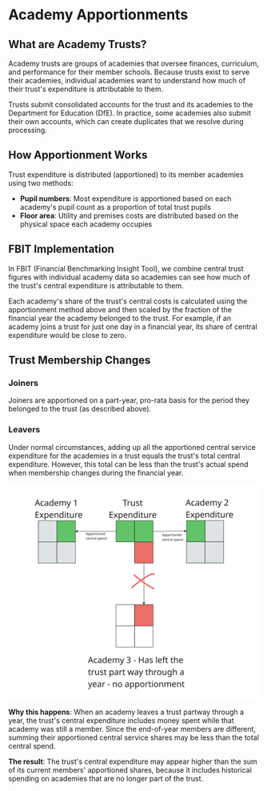 # Academy Apportionments

## What are Academy Trusts?

Academy trusts are groups of academies that oversee finances, curriculum, and performance for their member schools. Because trusts exist to serve their academies, individual academies want to understand how much of their trust's expenditure is attributable to them.

Trusts submit consolidated accounts for the trust and its academies to the Department for Education (DfE). In practice, some academies also submit their own accounts, which can create duplicates that we resolve during processing.

## How Apportionment Works

Trust expenditure is distributed (apportioned) to its member academies using two methods:

- **Pupil numbers**: Most expenditure is apportioned based on each academy's pupil count as a proportion of total trust pupils
- **Floor area**: Utility and premises costs are distributed based on the physical space each academy occupies

## FBIT Implementation

In FBIT (Financial Benchmarking Insight Tool), we combine central trust figures with individual academy data so academies can see how much of the trust's central expenditure is attributable to them.

Each academy's share of the trust's central costs is calculated using the apportionment method above and then scaled by the fraction of the financial year the academy belonged to the trust. For example, if an academy joins a trust for just one day in a financial year, its share of central expenditure would be close to zero.

## Trust Membership Changes

### Joiners

Joiners are apportioned on a part-year, pro-rata basis for the period they belonged to the trust (as described above).

### Leavers

Under normal circumstances, adding up all the apportioned central service expenditure for the academies in a trust equals the trust's total central expenditure. However, this total can be less than the trust's actual spend when membership changes during the financial year.

![Apportionment diagram](./images/apportionments.png)

**Why this happens**: When an academy leaves a trust partway through a year, the trust's central expenditure includes money spent while that academy was still a member. Since the end-of-year members are different, summing their apportioned central service shares may be less than the total central spend.

**The result**: The trust's central expenditure may appear higher than the sum of its current members' apportioned shares, because it includes historical spending on academies that are no longer part of the trust.

